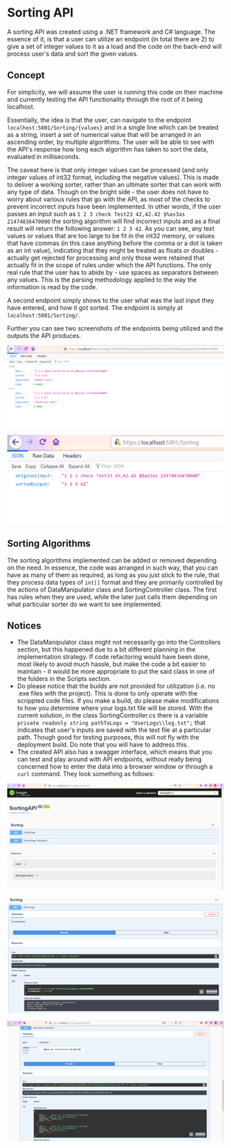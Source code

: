 # Sorting API

A sorting API was created using a .NET framework and C# language. The essence of it, is that a user can utilize an endpoint (in total there are 2) to give a set of integer values to it as a load and the code on the back-end will process user's data and sort the given values.

## Concept

For simplicity, we will assume the user is running this code on their machine and currently testing the API functionality through the root of it being localhost.

Essentially, the idea is that the user, can navigate to the endpoint `localhost:5001/Sorting/{values}` and in a single line which can be treated as a string, insert a set of numerical value that will be arranged in an ascending order, by multiple algorithms. The user will be able to see with the API's response how long each algorithm has taken to sort the data, evaluated in milliseconds.

The caveat here is that only integer values can be processed (and only integer values of int32 format, including the negative values). This is made to deliver a working sorter, rather than an ultimate sorter that can work with any type of data. Though on the bright side - the user does not have to worry about various rules that go with the API, as most of the checks to prevent incorrect inputs have been implemented. In other words, if the user passes an input such as `1 2 3 check Test23 42,42.42 $%as3as 21474836470000` the sorting algorithm will find incorrect inputs and as a final result will return the following answer: `1 2 3 42`. As you can see, any text values or values that are too large to be fit in the int32 memory, or values that have commas (in this case anything before the comma or a dot is taken as an int value), indicating that they might be treated as floats or doubles - actually get rejected for processing and only those were retained that actually fit in the scope of rules under which the API functions. The only real rule that the user has to abide by - use spaces as separators between any values. This is the parsing methodology applied to the way the information is read by the code.

A second endpoint simply shows to the user what was the last input they have entered, and how it got sorted. The endpoint is simply at `localhost:5001/Sorting/`.

Further you can see two screenshots of the endpoints being utilized and the outputs the API produces.

![](https://github.com/Si-ja/SortingAPI/blob/main/VisualsDemo/SortingInputValues.png "Sorting API")

![](https://github.com/Si-ja/SortingAPI/blob/main/VisualsDemo/SortingInputLogs.png "Sorting Logs")

## Sorting Algorithms

The sorting algorithms implemented can be added or removed depending on the need. In essence, the code was arranged in such way, that you can have as many of them as required, as long as you just stick to the rule, that they process data types of `int[]` format and they are primarily controlled by the actions of DataManipulator class and SortingController class. The first has rules when they are used, while the later just calls them depending on what particular sorter do we want to see implemented.

## Notices

* The DataManipulator class might not necessarily go into the Controllers section, but this happened due to a bit different planning in the implementation strategy. If code refactoring would have been done, most likely to avoid much hassle, but make the code a bit easier to maintain - it would be more appropriate to put the said class in one of the folders in the Scripts section. 
* Do please notice that the builds are not provided for utilization (i.e. no .exe files with the project). This is done to only operate with the scrippted code files. If you make a build, do please make modifications to how you determine where your logs.txt file will be stored. With the current solution, in the class SortingController.cs there is a variable `private readonly string pathToLogs = "UserLogs\\log.txt";` that indicates that user's inputs are saved with the text file at a particular path. Though good for testing purposes, this will not fly with the deployment build. Do note that you will have to address this.
* The created API also has a swagger interface, which means that you can test and play around with API endpoints, without really being concerned how to enter the data into a browser window or through a `curl` command. They look something as follows:

![](https://github.com/Si-ja/SortingAPI/blob/main/VisualsDemo/Swagger.png "Swagger")

![](https://github.com/Si-ja/SortingAPI/blob/main/VisualsDemo/SwaggerLogs.png "Swagger Logs")

![](https://github.com/Si-ja/SortingAPI/blob/main/VisualsDemo/SwaggerSorting.png "Swagger Logs")
